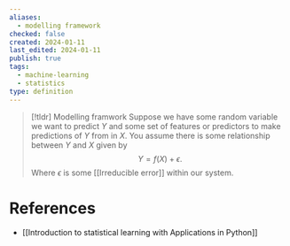 ```yaml
---
aliases:
  - modelling framework
checked: false
created: 2024-01-11
last_edited: 2024-01-11
publish: true
tags:
  - machine-learning
  - statistics
type: definition
---
```

>[!tldr] Modelling framwork
>Suppose we have some random variable we want to predict $Y$ and some set of features or predictors to make predictions of $Y$ from in $X$. You assume there is some relationship between $Y$ and $X$ given by
>$$Y = f(X) + \epsilon.$$
>Where $\epsilon$ is some [[Irreducible error]] within our system.

# References
- [[Introduction to statistical learning with Applications in Python]]

